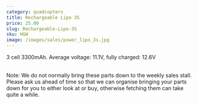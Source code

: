 ```yaml
---
category: quadcopters
title: Rechargeable Lipo 3S
price: 25.00
slug: Rechargeable-Lipo-3S
sku: HGW
image: /images/sales/power_lipo_3s.jpg
---
```

3 cell 3300mAh. Average voltage: 11.1V, fully charged: 12.6V

<br>Note: We do not normally bring these parts down to the weekly sales stall. Please ask us ahead of time so that we can organise bringing your parts down for you to either look at or buy, otherwise fetching them can take quite a while.
